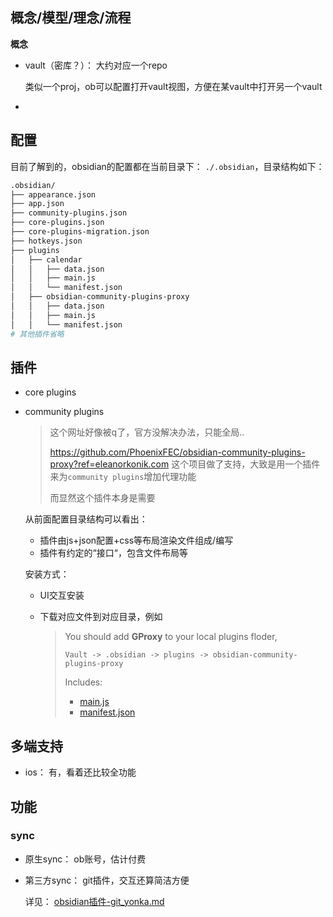 

## 概念/模型/理念/流程



**概念**

* vault（密库？）： 大约对应一个repo

  类似一个proj，ob可以配置打开vault视图，方便在某vault中打开另一个vault

* 





## 配置



目前了解到的，obsidian的配置都在当前目录下： `./.obsidian`，目录结构如下：

```sh
.obsidian/
├── appearance.json
├── app.json
├── community-plugins.json
├── core-plugins.json
├── core-plugins-migration.json
├── hotkeys.json
├── plugins
│   ├── calendar
│   │   ├── data.json
│   │   ├── main.js
│   │   └── manifest.json
│   ├── obsidian-community-plugins-proxy
│   │   ├── data.json
│   │   ├── main.js
│   │   └── manifest.json
# 其他插件省略
```



## 插件



* core plugins

* community plugins

  > 这个网址好像被q了，官方没解决办法，只能全局..
  >
  > https://github.com/PhoenixFEC/obsidian-community-plugins-proxy?ref=eleanorkonik.com 这个项目做了支持，大致是用一个插件来为`community plugins`增加代理功能
  >
  > 而显然这个插件本身是需要

  从前面配置目录结构可以看出：

  * 插件由js+json配置+css等布局渲染文件组成/编写
  * 插件有约定的“接口“，包含文件布局等

  安装方式：

  * UI交互安装

  * 下载对应文件到对应目录，例如

    > You should add **GProxy** to your local plugins floder,
    >
    > ```
    > Vault -> .obsidian -> plugins -> obsidian-community-plugins-proxy
    > ```
    >
    > Includes:
    >
    > - [main.js](https://github.com/PhoenixFEC/obsidian-community-plugins-proxy/releases/download/0.2.0/main.js)
    > - [manifest.json](https://github.com/PhoenixFEC/obsidian-community-plugins-proxy/releases/download/0.2.0/manifest.json)



## 多端支持



* ios： 有，看着还比较全功能



## 功能



### sync



* 原生sync： ob账号，估计付费

* 第三方sync： git插件，交互还算简洁方便

  详见： [obsidian插件-git_yonka.md](obsidian插件-git_yonka.md)

